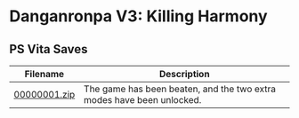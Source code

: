 # Danganronpa V3: Killing Harmony

## PS Vita Saves

| Filename | Description |
|----------|-------------|
| [00000001.zip](00000001.zip) | The game has been beaten, and the two extra modes have been unlocked.   |
